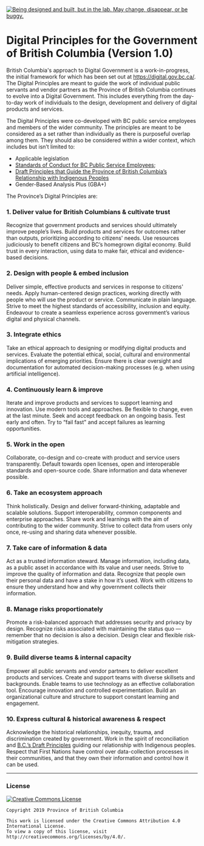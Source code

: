 <a id="devex-badge" rel="Exploration" href="https://github.com/BCDevExchange/assets/blob/master/README.md"><img alt="Being designed and built, but in the lab. May change, disappear, or be buggy." style="border-width:0" src="https://assets.bcdevexchange.org/images/badges/exploration.svg" title="Being designed and built, but in the lab. May change, disappear, or be buggy." /></a>

# Digital Principles for the Government of British Columbia (Version 1.0)

British Columbia's approach to Digital Government is a work-in-progress, the initial framework for which has been set out at https://digital.gov.bc.ca/. The Digital Principles are meant to guide the work of individual public servants and vendor partners as the Province of British Columbia continues to evolve into a Digital Government. This includes everything from the day-to-day work of individuals to the design, development and delivery of digital products and services.

The Digital Principles were co-developed with BC public service employees and members of the wider community. The principles are meant to be considered as a set rather than individually as there is purposeful overlap among them. They should also be considered within a wider context, which includes but isn’t limited to:

* Applicable legislation
* [Standards of Conduct for BC Public Service Employees](https://www2.gov.bc.ca/gov/content/careers-myhr/about-the-bc-public-service/ethics-standards-of-conduct/standards-of-conduct);
* [Draft Principles that Guide the Province of British Columbia’s Relationship with Indigenous Peoples](https://www2.gov.bc.ca/assets/gov/careers/about-the-bc-public-service/diversity-inclusion-respect/draft_principles.pdf)
* Gender-Based Analysis Plus (GBA+)

The Province’s Digital Principles are: 

### 1.       Deliver value for British Columbians & cultivate trust
Recognize that government products and services should ultimately improve people’s lives. Build products and services for outcomes rather than outputs, prioritizing according to citizens' needs. Use resources judiciously to benefit citizens and BC’s homegrown digital economy. Build trust in every interaction, using data to make fair, ethical and evidence-based decisions.

### 2.       Design with people & embed inclusion
Deliver simple, effective products and services in response to citizens' needs. Apply human-centered design practices, working directly with people who will use the product or service. Communicate in plain language. Strive to meet the highest standards of accessibility, inclusion and equity. Endeavour to create a seamless experience across government’s various digital and physical channels.

### 3.       Integrate ethics
Take an ethical approach to designing or modifying digital products and services. Evaluate the potential ethical, social, cultural and environmental implications of emerging priorities. Ensure there is clear oversight and documentation for automated decision-making processes (e.g. when using artificial intelligence).

### 4.       Continuously learn & improve
Iterate and improve products and services to support learning and innovation. Use modern tools and approaches. Be flexible to change, even at the last minute. Seek and accept feedback on an ongoing basis. Test early and often. Try to “fail fast" and accept failures as learning opportunities.

### 5.       Work in the open
Collaborate, co-design and co-create with product and service users transparently. Default towards open licenses, open and interoperable standards and open-source code. Share information and data whenever possible.

### 6.       Take an ecosystem approach
Think holistically. Design and deliver forward-thinking, adaptable and scalable solutions. Support interoperability, common components and enterprise approaches. Share work and learnings with the aim of contributing to the wider community. Strive to collect data from users only once, re-using and sharing data whenever possible. 

### 7.       Take care of information & data
Act as a trusted information steward. Manage information, including data, as a public asset in accordance with its value and user needs. Strive to improve the quality of information and data. Recognize that people own their personal data and have a stake in how it’s used. Work with citizens to ensure they understand how and why government collects their information. 

### 8.       Manage risks proportionately
Promote a risk-balanced approach that addresses security and privacy by design. Recognize risks associated with maintaining the status quo — remember that no decision is also a decision. Design clear and flexible risk-mitigation strategies.

### 9.       Build diverse teams & internal capacity
Empower all public servants and vendor partners to deliver excellent products and services. Create and support teams with diverse skillsets and backgrounds. Enable teams to use technology as an effective collaboration tool. Encourage innovation and controlled experimentation. Build an organizational culture and structure to support constant learning and engagement.

### 10.      Express cultural & historical awareness & respect
Acknowledge the historical relationships, inequity, trauma, and discrimination created by government. Work in the spirit of reconciliation and [B.C.’s Draft Principles](https://www2.gov.bc.ca/assets/gov/careers/about-the-bc-public-service/diversity-inclusion-respect/draft_principles.pdf) guiding our relationship with Indigenous peoples. Respect that First Nations have control over data-collection processes in their communities, and that they own their information and control how it can be used.

---
### License

[![Creative Commons License](https://i.creativecommons.org/l/by/4.0/88x31.png)](http://creativecommons.org/licenses/by/4.0/)

```
Copyright 2019 Province of British Columbia

This work is licensed under the Creative Commons Attribution 4.0 International License.
To view a copy of this license, visit http://creativecommons.org/licenses/by/4.0/.
```

